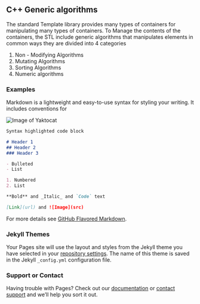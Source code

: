 ## C++ Generic algorithms

The standard Template library provides many types of containers for manipulating many types of containers. To Manage
the contents of the containers, the STL include generic algorithms that manipulates elements in common ways
they are divided into 4 categories

1. Non - Modifying Algorithms
2. Mutating Algorithms
3. Sorting Algorithms
4. Numeric algorithms

### Examples

Markdown is a lightweight and easy-to-use syntax for styling your writing. It includes conventions for

![Image of Yaktocat](https://res.cloudinary.com/decc6gd2d/image/upload/v1527931766/Screenshot_2018-05-22-10-25-35.png)

```markdown
Syntax highlighted code block

# Header 1
## Header 2
### Header 3

- Bulleted
- List

1. Numbered
2. List

**Bold** and _Italic_ and `Code` text

[Link](url) and ![Image](src)
```

For more details see [GitHub Flavored Markdown](https://guides.github.com/features/mastering-markdown/).

### Jekyll Themes

Your Pages site will use the layout and styles from the Jekyll theme you have selected in your [repository settings](https://github.com/evansMeja/C--Generic-Algorithms/settings). The name of this theme is saved in the Jekyll `_config.yml` configuration file.

### Support or Contact

Having trouble with Pages? Check out our [documentation](https://help.github.com/categories/github-pages-basics/) or [contact support](https://github.com/contact) and we’ll help you sort it out.

